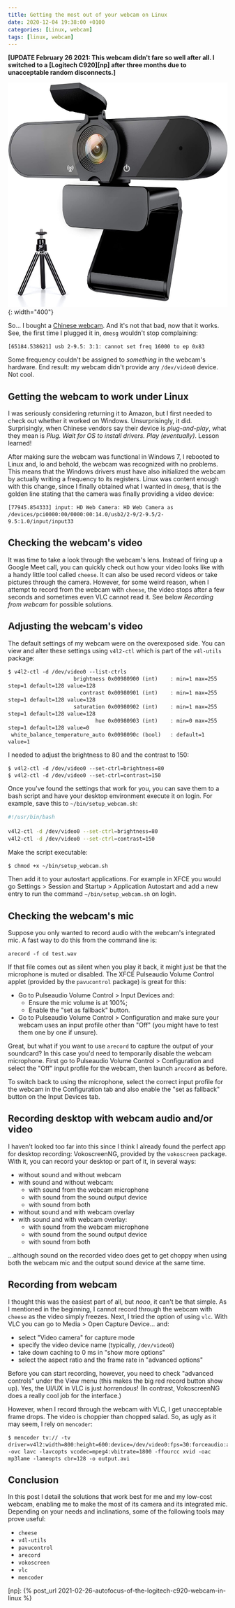 ```yaml
---
title: Getting the most out of your webcam on Linux
date: 2020-12-04 19:38:00 +0100
categories: [Linux, webcam]
tags: [linux, webcam]
---
```


**\[UPDATE February 26 2021: This webcam didn't fare so well after all. I switched to a [Logitech C920][np] after three months due to unacceptable random disconnects.\]**

![Chinese webcam on Amazon](/assets/img/posts/webcam.jpg){: width="400"}

So... I bought a [Chinese webcam][]. And it's not that bad, now that it works. See, the first time I plugged it in, `dmesg` wouldn't stop complaining:

```
[65184.538621] usb 2-9.5: 3:1: cannot set freq 16000 to ep 0x83
```

Some frequency couldn't be assigned to _something_ in the webcam's hardware. End result: my webcam didn't provide any `/dev/video0` device. Not cool.

## Getting the webcam to work under Linux

I was seriously considering returning it to Amazon, but I first needed to check out whether it worked on Windows. Unsurprisingly, it did. Surprisingly, when Chinese vendors say their device is _plug-and-play_, what they mean is _Plug. Wait for OS to install drivers. Play (eventually)_. Lesson learned!

After making sure the webcam was functional in Windows 7, I rebooted to Linux and, lo and behold, the webcam was recognized with no problems. This means that the Windows drivers must have also initialized the webcam by actually writing a frequency to its registers. Linux was content enough with this change, since I finally obtained what I wanted in `dmesg`, that is the golden line stating that the camera was finally providing a video device:

```
[77945.854333] input: HD Web Camera: HD Web Camera as /devices/pci0000:00/0000:00:14.0/usb2/2-9/2-9.5/2-9.5:1.0/input/input33
```
## Checking the webcam's video

It was time to take a look through the webcam's lens. Instead of firing up a Google Meet call, you can quickly check out how your video looks like with a handy little tool called `cheese`. It can also be used record videos or take pictures through the camera. However, for some weird reason, when I attempt to record from the webcam with `cheese`, the video stops after a few seconds and sometimes even VLC cannot read it. See below _Recording from webcam_ for possible solutions.

## Adjusting the webcam's video

The default settings of my webcam were on the overexposed side. You can view and alter these settings using `v4l2-ctl` which is part of the `v4l-utils` package:

```
$ v4l2-ctl -d /dev/video0 --list-ctrls
                     brightness 0x00980900 (int)    : min=1 max=255 step=1 default=128 value=128
                       contrast 0x00980901 (int)    : min=1 max=255 step=1 default=128 value=128
                     saturation 0x00980902 (int)    : min=1 max=255 step=1 default=128 value=128
                            hue 0x00980903 (int)    : min=0 max=255 step=1 default=128 value=0
 white_balance_temperature_auto 0x0098090c (bool)   : default=1 value=1
 ```

 I needed to adjust the brightness to 80 and the contrast to 150:

```
$ v4l2-ctl -d /dev/video0 --set-ctrl=brightness=80
$ v4l2-ctl -d /dev/video0 --set-ctrl=contrast=150
```

Once you've found the settings that work for you, you can save them to a bash script and have your desktop environment execute it on login. For example, save this to `~/bin/setup_webcam.sh`:

```bash
#!/usr/bin/bash

v4l2-ctl -d /dev/video0 --set-ctrl=brightness=80
v4l2-ctl -d /dev/video0 --set-ctrl=contrast=150
```

Make the script executable:

```
$ chmod +x ~/bin/setup_webcam.sh
```

Then add it to your autostart applications. For example in XFCE you would go Settings > Session and Startup > Application Autostart and add a new entry to run the command `~/bin/setup_webcam.sh` on login.

## Checking the webcam's mic

Suppose you only wanted to record audio with the webcam's integrated mic. A fast way to do this from the command line is:

```
arecord -f cd test.wav
```

If that file comes out as silent when you play it back, it might just be that the microphone is muted or disabled. The XFCE Pulseaudio Volume Control applet (provided by the `pavucontrol` package) is great for this:

* Go to Pulseaudio Volume Control > Input Devices and:
    * Ensure the mic volume is at 100%;
    * Enable the "set as fallback" button.
* Go to Pulseaudio Volume Control > Configuration and make sure your webcam uses an input profile other than "Off" (you might have to test them one by one if unsure).

Great, but what if you want to use `arecord` to capture the output of your soundcard? In this case you'd need to temporarily disable the webcam microphone. First go to Pulseaudio Volume Control > Configuration and select the "Off" input profile for the webcam, then launch `arecord` as before. 

To switch back to using the microphone, select the correct input profile for the webcam in the Configuration tab and also enable the "set as fallback" button on the Input Devices tab.

## Recording desktop with webcam audio and/or video

I haven't looked too far into this since I think I already found the perfect app for desktop recording: VokoscreenNG, provided by the `vokoscreen` package. With it, you can record your desktop or part of it, in several ways:

* without sound and without webcam
* with sound and without webcam:
    * with sound from the webcam microphone
    * with sound from the sound output device
    * with sound from both
* without sound and with webcam overlay 
* with sound and with webcam overlay:
    * with sound from the webcam microphone
    * with sound from the sound output device
    * with sound from both

...although sound on the recorded video does get to get choppy when using both the webcam mic and the output sound device at the same time.

## Recording from webcam

I thought this was the easiest part of all, but _nooo_, it can't be that simple. As I mentioned in the beginning, I cannot record through the webcam with `cheese` as the video simply freezes. Next, I tried the option of using `vlc`. With VLC you can go to Media > Open Capture Device... and:

* select "Video camera" for capture mode
* specify the video device name (typically, `/dev/video0`)
* take down caching to 0 ms in "show more options"
* select the aspect ratio and the frame rate in "advanced options"

Before you can start recording, however, you need to check "advanced controls" under the View menu (this makes the big red record button show up). Yes, the UI/UX in VLC is just _horrendous_! (In contrast, VokoscreenNG does a really cool job for the interface.)

However, when I record through the webcam with VLC, I get unacceptable frame drops. The video is choppier than chopped salad. So, as ugly as it may seem, I rely on `mencoder`:

```
$ mencoder tv:// -tv driver=v4l2:width=800:height=600:device=/dev/video0:fps=30:forceaudio:alsa:adevice=hw.3,0 -ovc lavc -lavcopts vcodec=mpeg4:vbitrate=1800 -ffourcc xvid -oac mp3lame -lameopts cbr=128 -o output.avi
```

## Conclusion 

In this post I detail the solutions that work best for me and my low-cost webcam, enabling me to make the most of its camera and its integrated mic. Depending on your needs and inclinations, some of the following tools may prove useful:

* `cheese`
* `v4l-utils`
* `pavucontrol`
* `arecord`
* `vokoscreen`
* `vlc`
* `mencoder`

<!-- links -->
[Chinese webcam]: https://www.amazon.fr/dp/B08BNNSTGM
[np]: {% post_url 2021-02-26-autofocus-of-the-logitech-c920-webcam-in-linux %}